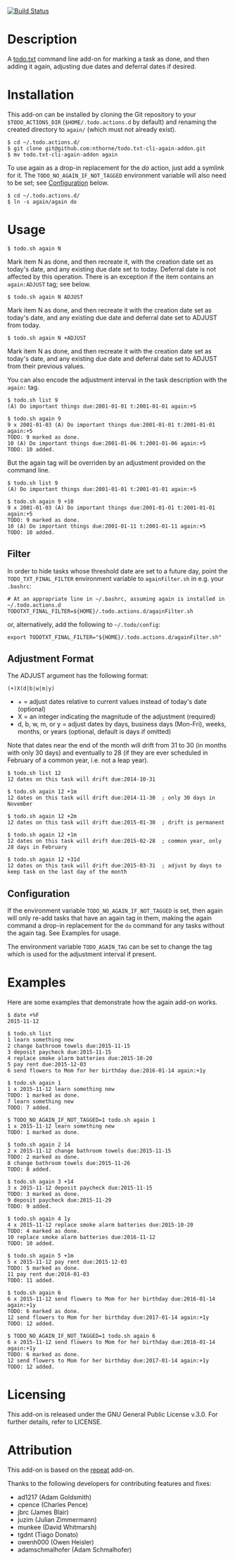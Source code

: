 [![Build Status](https://travis-ci.org/nthorne/todo.txt-cli-again-addon.svg?branch=master)](https://travis-ci.org/nthorne/todo.txt-cli-again-addon)

# Description

A [todo.txt](https://github.com/ginatrapani/todo.txt-cli) command line add-on
for marking a task as done, and then adding it again, adjusting due dates and
deferral dates if desired.

# Installation

This add-on can be installed by cloning the Git repository to your
`$TODO_ACTIONS_DIR` (`$HOME/.todo.actions.d` by default) and renaming the
created directory to `again/` (which must not already exist).

```console
$ cd ~/.todo.actions.d/
$ git clone git@github.com:nthorne/todo.txt-cli-again-addon.git
$ mv todo.txt-cli-again-addon again
```

To use again as a drop-in replacement for the *do* action, just add a symlink
for it. The `TODO_NO_AGAIN_IF_NOT_TAGGED` environment variable will also need
to be set; see [Configuration](#Configuration) below.

```console
$ cd ~/.todo.actions.d/
$ ln -s again/again do
```

# Usage

    $ todo.sh again N
Mark item N as done, and then recreate it, with the creation date set as today's
date, and any existing due date set to today. Deferral date is not affected by
this operation. There is an exception if the item contains an `again:ADJUST`
tag; see below.

    $ todo.sh again N ADJUST
Mark item N as done, and then recreate it with the creation date set as today's
date, and any existing due date and deferral date set to ADJUST from today.

    $ todo.sh again N +ADJUST
Mark item N as done, and then recreate it with the creation date set as today's
date, and any existing due date and deferral date set to ADJUST from their
previous values.

You can also encode the adjustment interval in the task description with the
`again:` tag.

    $ todo.sh list 9
    (A) Do important things due:2001-01-01 t:2001-01-01 again:+5

    $ todo.sh again 9
    9 x 2001-01-03 (A) Do important things due:2001-01-01 t:2001-01-01 again:+5
    TODO: 9 marked as done.
    10 (A) Do important things due:2001-01-06 t:2001-01-06 again:+5
    TODO: 10 added.

But the again tag will be overriden by an adjustment provided on the command
line.

    $ todo.sh list 9
    (A) Do important things due:2001-01-01 t:2001-01-01 again:+5

    $ todo.sh again 9 +10
    9 x 2001-01-03 (A) Do important things due:2001-01-01 t:2001-01-01 again:+5
    TODO: 9 marked as done.
    10 (A) Do important things due:2001-01-11 t:2001-01-11 again:+5
    TODO: 10 added.

## Filter

In order to hide tasks whose threshold date are set to a future day, point the `TODO_TXT_FINAL_FILTER` environment variable to `againFilter.sh` in e.g. your `.bashrc`:

    # At an appropriate line in ~/.bashrc, assuming again is installed in ~/.todo.actions.d
    TODOTXT_FINAL_FILTER=${HOME}/.todo.actions.d/againFilter.sh

or, alternatively, add the following to `~/.todo/config`:

    export TODOTXT_FINAL_FILTER="${HOME}/.todo.actions.d/againFilter.sh"

## Adjustment Format

The ADJUST argument has the following format:

    (+)X(d|b|w|m|y)
- \+ = adjust dates relative to current values instead of today's date (optional)
- X = an integer indicating the magnitude of the adjustment (required)
- d, b, w, m, or y = adjust dates by days, business days (Mon-Fri), weeks, months, or years (optional, default is days if omitted)

Note that dates near the end of the month will drift from 31 to 30 (in months
with only 30 days) and eventually to 28 (if they are ever scheduled in February
of a common year, i.e. not a leap year).

    $ todo.sh list 12
    12 dates on this task will drift due:2014-10-31

    $ todo.sh again 12 +1m
    12 dates on this task will drift due:2014-11-30  ; only 30 days in November

    $ todo.sh again 12 +2m
    12 dates on this task will drift due:2015-01-30  ; drift is permanent

    $ todo.sh again 12 +1m
    12 dates on this task will drift due:2015-02-28  ; common year, only 28 days in February

    $ todo.sh again 12 +31d
    12 dates on this task will drift due:2015-03-31  ; adjust by days to keep task on the last day of the month

## Configuration

If the environment variable `TODO_NO_AGAIN_IF_NOT_TAGGED` is set, then again
will only re-add tasks that have an again tag in them, making the again command
a drop-in replacement for the `do` command for any tasks without the again tag.
See Examples for usage.

The environment variable `TODO_AGAIN_TAG` can be set to change the tag
which is used for the adjustment interval if present.

# Examples

Here are some examples that demonstrate how the again add-on works.

    $ date +%F
    2015-11-12

    $ todo.sh list
    1 learn something new
    2 change bathroom towels due:2015-11-15
    3 deposit paycheck due:2015-11-15
    4 replace smoke alarm batteries due:2015-10-20
    5 pay rent due:2015-12-03
    6 send flowers to Mom for her birthday due:2016-01-14 again:+1y

    $ todo.sh again 1
    1 x 2015-11-12 learn something new
    TODO: 1 marked as done.
    7 learn something new
    TODO: 7 added.

    $ TODO_NO_AGAIN_IF_NOT_TAGGED=1 todo.sh again 1
    1 x 2015-11-12 learn something new
    TODO: 1 marked as done.

    $ todo.sh again 2 14
    2 x 2015-11-12 change bathroom towels due:2015-11-15
    TODO: 2 marked as done.
    8 change bathroom towels due:2015-11-26
    TODO: 8 added.

    $ todo.sh again 3 +14
    3 x 2015-11-12 deposit paycheck due:2015-11-15
    TODO: 3 marked as done.
    9 deposit paycheck due:2015-11-29
    TODO: 9 added.

    $ todo.sh again 4 1y
    4 x 2015-11-12 replace smoke alarm batteries due:2015-10-20
    TODO: 4 marked as done.
    10 replace smoke alarm batteries due:2016-11-12
    TODO: 10 added.

    $ todo.sh again 5 +1m
    5 x 2015-11-12 pay rent due:2015-12-03
    TODO: 5 marked as done.
    11 pay rent due:2016-01-03
    TODO: 11 added.

    $ todo.sh again 6
    6 x 2015-11-12 send flowers to Mom for her birthday due:2016-01-14 again:+1y
    TODO: 6 marked as done.
    12 send flowers to Mom for her birthday due:2017-01-14 again:+1y
    TODO: 12 added.

    $ TODO_NO_AGAIN_IF_NOT_TAGGED=1 todo.sh again 6
    6 x 2015-11-12 send flowers to Mom for her birthday due:2016-01-14 again:+1y
    TODO: 6 marked as done.
    12 send flowers to Mom for her birthday due:2017-01-14 again:+1y
    TODO: 12 added.

# Licensing

This add-on is released under the GNU General Public License v.3.0. For further
details, refer to LICENSE.

# Attribution

This add-on is based on the
[repeat](https://github.com/drobertadams/todo.txt-cli-addons/tree/master/repeat)
add-on.

Thanks to the following developers for contributing features and fixes:

- ad1217 (Adam Goldsmith)
- cpence (Charles Pence)
- jbrc (James Blair)
- juzim (Julian Zimmermann)
- munkee (David Whitmarsh)
- tgdnt (Tiago Donato)
- owenh000 (Owen Heisler)
- adamschmalhofer (Adam Schmalhofer)
